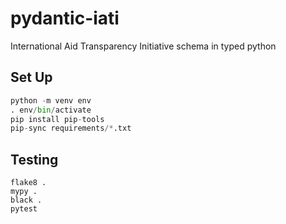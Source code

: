 # pydantic-iati
International Aid Transparency Initiative schema in typed python

## Set Up

```python
python -m venv env
. env/bin/activate
pip install pip-tools
pip-sync requirements/*.txt
```

## Testing

```
flake8 .
mypy .
black .
pytest
```
